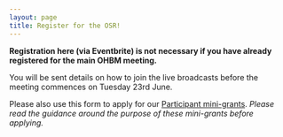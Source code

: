 ```yaml
---
layout: page
title: Register for the OSR!
---
```


**Registration here (via Eventbrite) is not necessary if you have already registered for the main OHBM meeting.**

You will be sent details on how to join the live broadcasts before the meeting commences on Tuesday 23rd June.

Please also use this form to apply for our [Participant mini-grants](https://ohbm.github.io/osr2020/access/#mini-grants). *Please read the guidance around the purpose of these mini-grants before applying.*

<div id="eventbrite-widget-container-108179533898"></div>

<script src="https://www.eventbrite.co.uk/static/widgets/eb_widgets.js"></script>

<script type="text/javascript">
    var exampleCallback = function() {
        console.log('Order complete!');
    };

    window.EBWidgets.createWidget({
        // Required
        widgetType: 'checkout',
        eventId: '108179533898',
        iframeContainerId: 'eventbrite-widget-container-108179533898',

        // Optional
        // iframeContainerHeight: 425,  // Widget height in pixels. Defaults to a minimum of 425px if not provided
        iframeContainerHeight: 650,  // Widget height in pixels. Defaults to a minimum of 425px if not provided
        onOrderComplete: exampleCallback  // Method called when an order has successfully completed
    });
</script>
